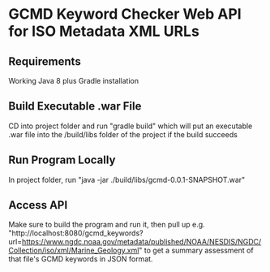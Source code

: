 # GCMD Keyword Checker Web API for ISO Metadata XML URLs

## Requirements
Working Java 8 plus Gradle installation

## Build Executable .war File
CD into project folder and run "gradle build" which will put an executable .war file into the /build/libs folder of the project if the build succeeds

## Run Program Locally
In project folder, run "java -jar ./build/libs/gcmd-0.0.1-SNAPSHOT.war"

## Access API
Make sure to build the program and run it, then pull up e.g. "http://localhost:8080/gcmd_keywords?url=https://www.ngdc.noaa.gov/metadata/published/NOAA/NESDIS/NGDC/Collection/iso/xml/Marine_Geology.xml" to get a summary assessment of that file's GCMD keywords in JSON format. 

